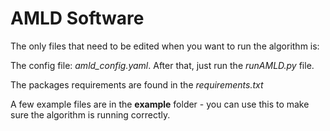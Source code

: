 # AMLD Software

The only files that need to be edited when you want to run the algorithm is:

The config file: *amld_config.yaml*. After that, just run the *runAMLD.py* file.

The packages requirements are found in the *requirements.txt*

A few example files are in the **example** folder - you can use this to make sure the algorithm is running correctly.

